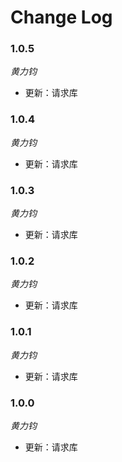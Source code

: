 # Change Log

### 1.0.5

_黄力钧_

* 更新：请求库

### 1.0.4

_黄力钧_

* 更新：请求库


### 1.0.3

_黄力钧_

* 更新：请求库


### 1.0.2

_黄力钧_

* 更新：请求库

### 1.0.1

_黄力钧_

* 更新：请求库

### 1.0.0

_黄力钧_

* 更新：请求库